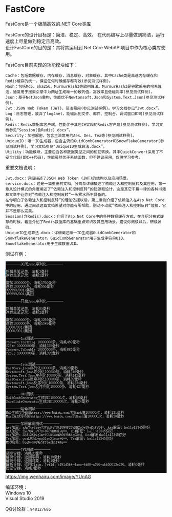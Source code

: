 # FastCore
 FastCore是一个极简高效的.NET Core类库

FastCore的设计目标是：简洁、稳定、高效。 在代码编写上尽量做到简洁，运行速度上尽量做到稳定且高效。   
设计FastCore的目的是：其将其运用到.Net Core WebAPI项目中作为核心类库使用。   
   
FastCore目前实现的功能模块如下：   
```
Cache：包括数据缓存，内存缓存，消息缓存，对象缓存。其中Cache类是高速内存缓存和Redis缓存的统一，保证任何时候缓存都有效(参见测试样例)。   
Hash：包括Md5、Sha256、MurmurHash3等散列算法。MurmurHash3是谷歌采用的哈希算法，通常用于搜索引擎中为网址生成唯一的散列值，高效率且低碰闯率(参见测试样例)。   
Json：基于NetJson重构，性能优于Newtonsoft.Json和System.Text.Json(参见测试样例)。  
Jwt：JSON Web Token (JWT)，简洁易用(参见测试样例)。学习文档参见“Jwt.docx”。   
Log：日志管理，放弃了log4net，能输出到文件、邮件、控制台、调试窗口即可(参见测试样例)。   
Redis：Redis数据库客户端，性能优于其它C#实现的Redis客户端(参见测试样例)。学习文档参见“Session(含Redis).docx”。   
Security：加密解密，包含主流常用的Aes、Des、Tea等(参见测试样例)。
UniqueID：唯一ID生成器，包含主流的GuidCombGenerator和SnowflakeGenerator(参见测试样例)。学习文档参见“UniqueID生成算法.docx”。   
Utility：功能模块，主要包含各种数据类型之间的相互转换。其中QuickConvert采用了不安全代码(即C++代码)，性能虽然优于系统函数，但不建议采用，仅供学习参考。
```

重要文档说明：   
```
Jwt.docx：详细描述了JSON Web Token (JWT)的结构以及应用场景。   
service.docx：这是一篇重要的文档，分两章详细描述了依赖注入和控制反转及其应用，第一章从设计模式的角度阐述了”依赖注入和控制反转“的起源和设计，这是其它千篇一律的各种书籍和文章中让你对”依赖注入和控制反转“一头雾水所不具备的。   
在你明白了依赖注入和控制反转“的理论依据以后，第二章则介绍了依赖注入在Asp.Net Core中的应用。通过阅读这篇文档希望对你能有所帮助，别动不动就”依赖注入和控制反转“炫技，它并不是那么完美。   
Session(含Redis).docx：介绍了Asp.Net Core中的各种数据缓存方式，在介绍分布式缓存的时候，着重介绍了Redis数据库的基础重点知识及其应用场景，建议你阅读以后，研读源码。
UniqueID生成算法.docx：详细阐述唯一ID生成器GuidCombGenerator和SnowflakeGenerator。GuidCombGenerator用于生成字符串UID，SnowflakeGenerator用于生成数值UID。  
```
   
测试样例：   

![image](https://github.com/bzmework/fastcore/blob/master/test.png)     
https://img.wenhairu.com/image/YUnAG

编译环境：   
Windows 10   
Visual Studio 2019   

QQ讨论群：```948127686```   


